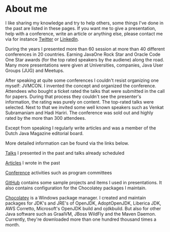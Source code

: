 # About me
I like sharing my knowledge and try to help others, some things I've done in the past are listed in these pages. If you want me to give a presentation, help with a conference, write an article or anything else, please contact me via 
for instance [Twitter](https://twitter.com/johanjanssen42) or [LinkedIn](https://www.linkedin.com/in/johanjanssen2001/).

During the years I presented more than 60 session at more than 40 different conferences in 20 countries. Earning JavaOne Rock Star and Oracle Code One Star awards (for the top rated speakers by the audiene) along the road. Many more presentations were given at Universities, companies, Java User Groups (JUG) and Meetups.

After speaking at quite some conferences I couldn't resist organizing one myself: JVMCON. I invented the concept and organized the conference. Attendees who bought a ticket rated the talks that were submitted in the call for papers. During that process they couldn't see the presenter's information, the rating was purely on content. The top-rated talks were selected. Next to that we invited some well known speakers such as Venkat Subramaniam and Hadi Hariri. The conference was sold out and highly rated by the more than 300 attendees.

Except from speaking I regularly write articles and was a member of the Dutch Java Magazine editorial board.

More detailed information can be found via the links below.

[Talks](Talks.md) I presented in the past and talks already scheduled

[Articles](Articles.md) I wrote in the past

[Conference](Conference%20activities.md) activities such as program committees

[GitHub](https://github.com/johanjanssen) contains some sample projects and items I used in presentations. It also contains configuration for the Chocolatey packages I maintain.

[Chocolatey](https://community.chocolatey.org/profiles/JohanJanssen) is a Windows package manager. I created and maintain packages for JDK's and JRE's of OpenJDK, AdoptOpenJDK, Liberica JDK, AWS Corretto, Microsoft's OpenJDK build and ojdkbuild. But also for other Java software such as GraalVM, JBoss WildFly and the Maven Daemon. Currently, they're downloaded more than one hundred thousand times a month.


